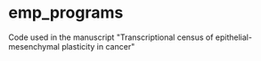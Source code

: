 # emp_programs
Code used in the manuscript "Transcriptional census of epithelial-mesenchymal plasticity in cancer"
